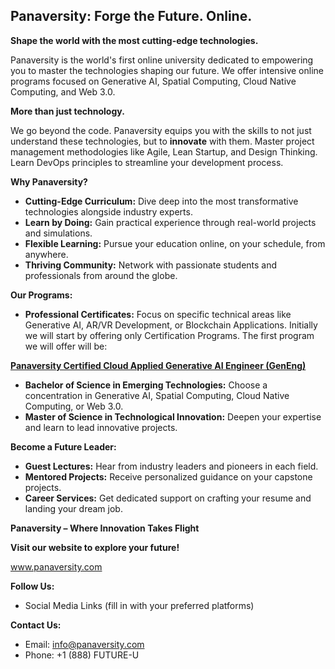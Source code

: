 ## Panaversity: Forge the Future. Online.

**Shape the world with the most cutting-edge technologies.**

Panaversity is the world's first online university dedicated to empowering you to master the technologies shaping our future. We offer intensive online programs focused on Generative AI, Spatial Computing, Cloud Native Computing, and Web 3.0. 

**More than just technology.**

We go beyond the code. Panaversity equips you with the skills to not just understand these technologies, but to **innovate** with them. Master project management methodologies like Agile, Lean Startup, and Design Thinking. Learn DevOps principles to streamline your development process.

**Why Panaversity?**

* **Cutting-Edge Curriculum:** Dive deep into the most transformative technologies alongside industry experts.
* **Learn by Doing:** Gain practical experience through real-world projects and simulations.
* **Flexible Learning:** Pursue your education online, on your schedule, from anywhere.
* **Thriving Community:** Network with passionate students and professionals from around the globe.

**Our Programs:**

* **Professional Certificates:** Focus on specific technical areas like Generative AI, AR/VR Development, or Blockchain Applications. Initially we will start by offering only Certification Programs. The first program we will offer will be: 

**[Panaversity Certified Cloud Applied Generative AI Engineer (GenEng)](https://docs.google.com/document/d/15usu1hkrrRLRjcq_3nCTT-0ljEcgiC44iSdvdqrCprk/edit?usp=sharing)**


* **Bachelor of Science in Emerging Technologies:** Choose a concentration in Generative AI, Spatial Computing, Cloud Native Computing, or Web 3.0.
* **Master of Science in Technological Innovation:** Deepen your expertise and learn to lead innovative projects.


**Become a Future Leader:**

* **Guest Lectures:** Hear from industry leaders and pioneers in each field.
* **Mentored Projects:** Receive personalized guidance on your capstone projects.
* **Career Services:**  Get dedicated support on crafting your resume and landing your dream job.

**Panaversity – Where Innovation Takes Flight**

**Visit our website to explore your future!**

www.panaversity.com

**Follow Us:**

* Social Media Links (fill in with your preferred platforms)

**Contact Us:**

* Email: info@panaversity.com
* Phone: +1 (888) FUTURE-U

